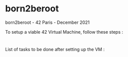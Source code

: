 # born2beroot
born2beroot  - 42 Paris - December 2021

To setup a viable 42 Virtual Machine, follow these steps :

#
#
#
#
#
#

List of tasks to be done after setting up the VM :
